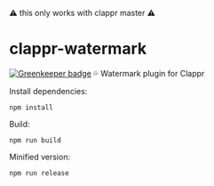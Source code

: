 :warning: this only works with clappr master :warning:


# clappr-watermark

[![Greenkeeper badge](https://badges.greenkeeper.io/clappr/watermark.svg)](https://greenkeeper.io/)
:sweat_drops: Watermark plugin for Clappr

Install dependencies:

`npm install`

Build:

`npm run build`

Minified version:

`npm run release`

